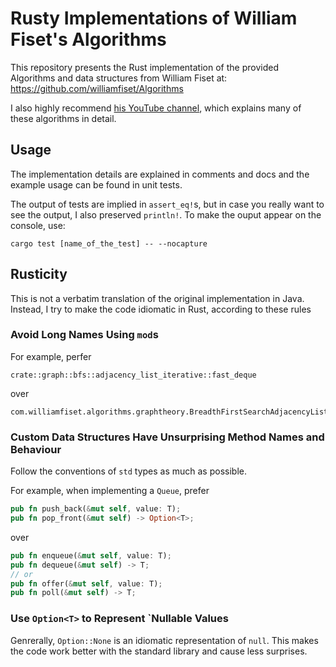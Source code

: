 # Rusty Implementations of William Fiset's Algorithms

This repository presents the Rust implementation of the provided Algorithms and data structures from William Fiset at: https://github.com/williamfiset/Algorithms

I also highly recommend [his YouTube channel](https://www.youtube.com/user/purpongie), which explains many of these algorithms in detail.

## Usage

The implementation details are explained in comments and docs and the example usage can be found in unit tests.

The output of tests are implied in `assert_eq!`s, but in case you really want to see the output, I also preserved `println!`. To make the ouput appear on the console, use:

```
cargo test [name_of_the_test] -- --nocapture
```


## Rusticity

This is not a verbatim translation of the original implementation in Java. Instead, I try to make the code idiomatic in Rust, according to these rules

### Avoid Long Names Using `mod`s

For example, perfer

```
crate::graph::bfs::adjacency_list_iterative::fast_deque
```

over

```
com.williamfiset.algorithms.graphtheory.BreadthFirstSearchAdjacencyListIterativeFastQueue
```

### Custom Data Structures Have Unsurprising Method Names and Behaviour

Follow the conventions of `std` types as much as possible.

For example, when implementing a `Queue`, prefer

```rust
pub fn push_back(&mut self, value: T);
pub fn pop_front(&mut self) -> Option<T>;
```

over

```rust
pub fn enqueue(&mut self, value: T);
pub fn dequeue(&mut self) -> T;
// or
pub fn offer(&mut self, value: T);
pub fn poll(&mut self) -> T;
```

### Use `Option<T>` to Represent `Nullable Values

Genrerally, `Option::None` is an idiomatic representation of `null`.  This makes the code work better with the standard library and cause less surprises.